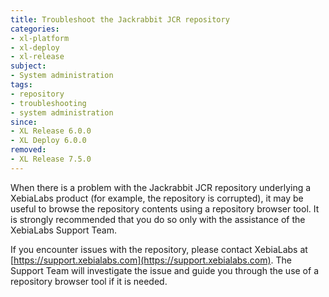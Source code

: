 ```yaml
---
title: Troubleshoot the Jackrabbit JCR repository
categories:
- xl-platform
- xl-deploy
- xl-release
subject:
- System administration
tags:
- repository
- troubleshooting
- system administration
since:
- XL Release 6.0.0
- XL Deploy 6.0.0
removed:
- XL Release 7.5.0
---
```


When there is a problem with the Jackrabbit JCR repository underlying a XebiaLabs product (for example, the repository is corrupted), it may be useful to browse the repository contents using a repository browser tool. It is strongly recommended that you do so only with the assistance of the XebiaLabs Support Team.

If you encounter issues with the repository, please contact XebiaLabs at [https://support.xebialabs.com](https://support.xebialabs.com). The Support Team will investigate the issue and guide you through the use of a repository browser tool if it is needed.
